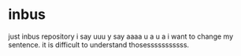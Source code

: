 # inbus
just inbus repository
i say uuu
y say aaaa
u 
a
u
a
i want to change my sentence.
it is difficult to understand thosesssssssssss.
